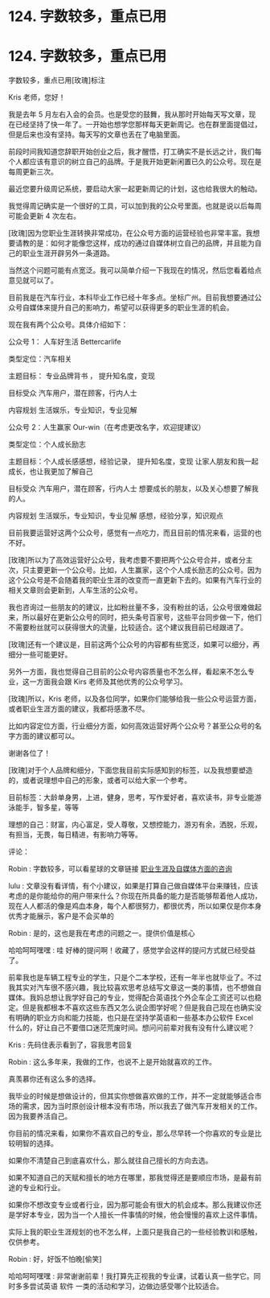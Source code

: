 # 124\. 字数较多，重点已用

# 124\. 字数较多，重点已用

字数较多，重点已用[玫瑰]标注

Kris 老师，您好！

我是去年 5 月左右入会的会员。也是受您的鼓舞，我从那时开始每天写文章，现在已经坚持了快一年了。一开始也想学您那样每天更新周记。也在群里面提倡过，但是后来也没有坚持。每天写的文章也丢在了电脑里面。

前段时间我知道您辞职开始创业之后，我才醒悟，打工确实不是长远之计，我们每个人都应该有意识的树立自己的品牌。于是我开始更新闲置已久的公众号。现在是每周更新三次。

最近您要升级周记系统，要启动大家一起更新周记的计划，这也给我很大的触动。

我觉得周记确实是一个很好的工具，可以加到我的公众号里面。也就是说以后每周可能会更新 4 次左右。

[玫瑰]因为您职业生涯转换非常成功，在公众号方面的运营经验也非常丰富。我想要请教的是：如何才能像您这样，成功的通过自媒体树立自己的品牌，并且能为自己的职业生涯开辟另外一条道路。

当然这个问题可能有点宽泛。我可以简单介绍一下我现在的情况，然后您看着给点意见就可以了。

目前我是在汽车行业，本科毕业工作已经十年多点。坐标广州。目前我想要通过公众号自媒体来提升自己的影响力，希望可以获得更多的职业生涯的机会。

现在我有两个公众号。具体介绍如下：

公众号 1： 人车好生活 Bettercarlife

类型定位：汽车相关

主题目标： 专业品牌背书 ， 提升知名度，变现

目标受众 汽车用户，潜在顾客，行内人士

内容规划 生活娱乐，专业知识，专业见解

公众号 2：人生赢家 Our-win（在考虑更改名字，欢迎提建议）

类型定位：个人成长励志

主题目标：个人成长感感想，经验记录， 提升知名度，变现 让家人朋友和我一起成长，也让我更加了解自己

目标受众 汽车用户，潜在顾客，行内人士 想要成长的朋友，以及关心想要了解我的人。

内容规划 生活娱乐，专业知识，专业见解 感想，经验分享，知识观点

目前我要运营好这两个公众号，感觉有一点吃力，而且目前的情况来看，运营的也不好。

[玫瑰]所以为了高效运营好公众号，我考虑要不要把两个公众号合并，或者分主次，只主要更新一个公众号。比如，人生赢家，这个个人成长励志的公众号。因为这个公众号是不会随着我的职业生涯的改变而一直更新下去的。如果有汽车行业的相关文章则会更新到，人车生活的公众号。

我也咨询过一些朋友的的建议，比如粉丝量不多，没有粉丝的话，公众号很难做起来，所以最好在更新公众号的同时，把头条号百家号，这些平台同步做一下，他们不需要粉丝就可以获得很大的流量，比较适合。这个建议我目前已经跟进了。

[玫瑰]还有一个建议是，目前这两个公众号的内容都有些宽泛，如果可以细分，再细分一些可能更好。

另外一方面，我也觉得自己目前的公众号内容质量也不怎么样，看起来不怎么专业，这一方面我会跟 Kirs 老师及其他优秀的公众号学习。

[玫瑰]所以，Kris 老师，以及各位同学，如果你们能够给我一些公众号运营方面，或者职业生涯方面的建议，我都将感激不尽。

比如内容定位方面，行业细分方面，如何高效运营好两个公众号？甚至公众号的名字方面的建议都可以。

谢谢各位了！

[玫瑰]对于个人品牌和细分，下面您我目前实际感知到的标签，以及我想要塑造的，或者说理想中自己的形象，或者可以给大家一个参考。

目前标签：大龄单身男，上进，健身，思考，写作爱好者，喜欢读书，非专业能游泳能手，智多星，等等

理想的自己：财富，内心富足，受人尊敬，又想控能力，游刃有余，洒脱，乐观，有担当，无畏，每日精进，有影响力等等。

评论：

Robin : 字数较多，可以看星球的文章链接 [职业生涯及自媒体方面的咨询](https://articles.zsxq.com/id_xtppbxsm73nv.html)

lulu : 文章没有看详情，有个小建议，如果是打算自己做自媒体平台来赚钱，应该考虑的是你能给你的用户带来什么？你现在所具备的能力是否能够帮着他人成功，现在人人都活的像是鸡血本身，每个人都很努力，都很优秀，所以如果仅是你本身优秀才能展示，客户是不会买单的

Robin : 是的，这也是我在考虑的问题之一。提供价值是核心

哈哈呵呵嘿嘿 : 哇 好棒的提问啊！收藏了，感觉学会这样的提问方式就已经受益了。

前辈我也是车辆工程专业的学生，只是个二本学校，还有一年半也就毕业了。不过我其实对汽车很不感兴趣，我比较喜欢思考总结写文章这一类的事情，也不想做自媒体。我妈总想让我学好自己的专业，觉得配合英语找个外企车企工资还可以也稳定。但是我都根本不喜欢这些东西又怎么说企图学好呢？但是我自己现在也确实没有明确的职业方向和能力技能，也只是在坚持学英语和一些基本办公软件 Excel 什么的，好让自己不要借口迷茫荒废时间。想问问前辈对我有没有什么建议呢？

Kris : 先码住表示看到了，容我思考回复

Robin : 这么多年来，我做的工作，也说不上是开始就喜欢的工作。

真羡慕你还有这么多的选择。

我毕业的时候是想做设计的，但其实你想做喜欢做的工作，并不一定就能够适合市场的需求，因为当时原创设计根本没有市场，所以我去了做汽车开发相关的工作。因为我要养活自己。

你目前的情况来看，如果你不喜欢自己的专业，那么尽早转一个你喜欢的专业是比较明智的选择。

如果你不清楚自己到底喜欢什么，那么就往自己擅长的方向去选。

如果不知道自己的天赋和擅长的地方在哪里，那我觉得还是要顺应市场，是最有前途的专业和行业。

如果你不想改变专业或者行业，因为那可能会有很大的机会成本。那么我建议你还是学好本专业，因为当一个人擅长一件事情的时候，他会慢慢的喜欢上这件事情。

实际上我的职业生涯规划的也不怎么样，上面只是我自己的一些经验教训和感触，仅供参考。

Robin : 好，好饭不怕晚[偷笑]

哈哈呵呵嘿嘿 : 非常谢谢前辈！我打算先正视我的专业课，试着认真一些学它。同时多多尝试英语 软件 一类的活动和学习，边做边感受哪个比较适合。